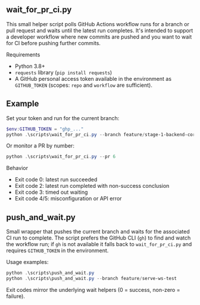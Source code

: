 wait_for_pr_ci.py
-----------------

This small helper script polls GitHub Actions workflow runs for a branch or pull
request and waits until the latest run completes. It's intended to support a
developer workflow where new commits are pushed and you want to wait for CI
before pushing further commits.

Requirements
- Python 3.8+
- `requests` library (`pip install requests`)
- A GitHub personal access token available in the environment as `GITHUB_TOKEN`
  (scopes: `repo` and `workflow` are sufficient).

Example
-------
Set your token and run for the current branch:

```powershell
$env:GITHUB_TOKEN = "ghp_..."
python .\scripts\wait_for_pr_ci.py --branch feature/stage-1-backend-core --timeout 600
```

Or monitor a PR by number:

```powershell
python .\scripts\wait_for_pr_ci.py --pr 6
```

Behavior
- Exit code 0: latest run succeeded
- Exit code 2: latest run completed with non-success conclusion
- Exit code 3: timed out waiting
- Exit code 4/5: misconfiguration or API error

push_and_wait.py
----------------

Small wrapper that pushes the current branch and waits for the associated CI
run to complete. The script prefers the GitHub CLI (`gh`) to find and watch the
workflow run; if `gh` is not available it falls back to `wait_for_pr_ci.py` and
requires `GITHUB_TOKEN` in the environment.

Usage examples:

```powershell
python .\scripts\push_and_wait.py
python .\scripts\push_and_wait.py --branch feature/serve-ws-test
```

Exit codes mirror the underlying wait helpers (0 = success, non-zero = failure).
